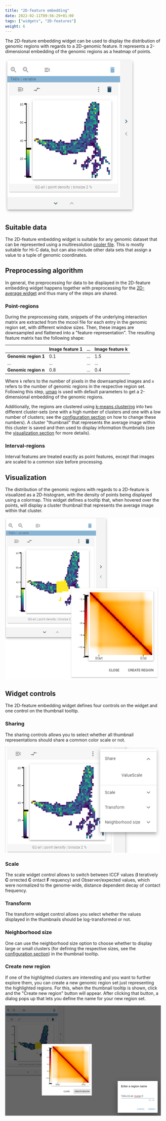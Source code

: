 ```yaml
---
title: "2D-feature embedding"
date: 2022-02-11T09:56:29+01:00
tags: ["widgets", "2D-features"]
weight: 6
---
```


The 2D-feature embedding widget can be used to display the distribution of genomic regions with regards to a 2D-genomic feature. It represents a 2-dimensional embedding of the genomic regions as a heatmap of points.

![2d embedding](/docs/2d_feature_embedding.png)


## Suitable data

The 2D-feature embedding widget is suitable for any genomic dataset that can be represented using a multiresolution [cooler file](https://cooler.readthedocs.io/en/latest/). This is mostly suitable for Hi-C data, but can also include other data sets that assign a value to a tuple of genomic coordinates.


## Preprocessing algorithm

In general, the preprocessing for data to be displayed in the 2D-feature embedding widget happens together with preprocessing for the [2D-average widget](/docs/widgets/2d_average/) and thus many of the steps are shared.


### Point-regions

During the preprocessing state, snippets of the underlying interaction matrix are extracted from the mcool file for each entry in the genomic region set, with different window sizes. Then, these images are downsampled and flattened into a "feature-representation". The resulting feature matrix has the following shape:

|                  | Image feature 1 | ... | Image feature k |
|------------------|-----------|-----|-----------|
| __Genomic region 1__ | 0.1       | ... | 1.5       |
| ...              | ...       | ... | ...       |
| __Genomic region n__ | 0.8       | ... | 0.4       |

Where `k` refers to the number of pixels in the downsampled images and `n` refers to the number of genomic regions in the respective region set. Following this step, [umap](https://umap-learn.readthedocs.io/en/latest/) is used with default parameters to get a 2-dimensional embedding of the genomic regions.

Additionally, the regions are clustered using [k-means clustering](https://scikit-learn.org/stable/modules/generated/sklearn.cluster.KMeans.html) into two different cluster-sets (one with a high number of clusters and one with a low number of clusters; see the [configuration section](/docs/installation/configuration) on how to change these numbers). A cluster "thumbnail" that represents the average image within this cluster is saved and then used to display information thumbnails (see the [visualization section](/docs/widgets/1d_feature_embedding/#visualization) for more details).

### Interval-regions

Interval features are treated exactly as point features, except that images are scaled to a common size before processing.

## Visualization

The distribution of the genomic regions with regards to a 2D-feature is visualized as a 2D-histogram, with the density of points being displayed using a colormap. This widget defines a tooltip that, when hovered over the points, will display a cluster thumbnail that represents the average image within that cluster.

![2d embedding tooltip](/docs/2d_feature_embedding_tooltip.png)


## Widget controls

The 2D-feature embedding widget defines four controls on the widget and one control on the thumbnail tooltip.

### Sharing 

The sharing controls allows you to select whether all thumbnail representations should share a common color scale or not.

![2d feature value scale](/docs/2d_feature_value_scale.png)


### Scale

The scale widget control allows to switch between ICCF values (__I__ teratively __C__ orrected __C__ ontact __F__ requency) and Observer/expected values, which were normalized to the genome-wide, distance dependent decay of contact frequency.

### Transform

The transform widget control allows you select whether the values displayed in the thumbnails should be log-transformed or not.

### Neighborhood size

One can use the neighborhood size option to choose whether to display large or small clusters (for defining the respective sizes, see the [configuration section](/docs/installation/configuration)) in the thumbnail tooltip.


### Create new region

If one of the highlighted clusters are interesting and you want to further explore them, you can create a new genomic region set just representing the highlighted regions. For this, when the thumbnail tooltip is shown, click and the "Create new region" button will appear. After clicking that button, a dialog pops up that lets you define the name for your new region set.

![2d feature create new region](/docs/2d_feature_create_new_region.png)
